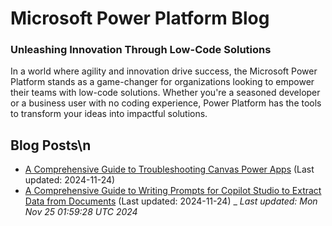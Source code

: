 # Microsoft Power Platform Blog
### Unleashing Innovation Through Low-Code Solutions
In a world where agility and innovation drive success, the Microsoft Power Platform stands as a game-changer for organizations looking to empower their teams with low-code solutions. Whether you're a seasoned developer or a business user with no coding experience, Power Platform has the tools to transform your ideas into impactful solutions.
## Blog Posts\n
- [A Comprehensive Guide to Troubleshooting Canvas Power Apps](posts/AComprehensiveGuidetoTroubleshootingCanvasPowerApps.md) (Last updated: 2024-11-24)
- [A Comprehensive Guide to Writing Prompts for Copilot Studio to Extract Data from Documents](posts/PromptingForCopilotStudio.md) (Last updated: 2024-11-24)
_
_Last updated: Mon Nov 25 01:59:28 UTC 2024_
